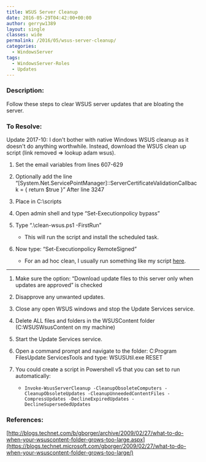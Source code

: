 ```yaml
---
title: WSUS Server Cleanup
date: 2016-05-29T04:42:00+00:00
author: gerryw1389
layout: single
classes: wide
permalink: /2016/05/wsus-server-cleanup/
categories:
  - WindowsServer
tags:
  - WindowsServer-Roles
  - Updates
---
```

<!--more-->

### Description:

Follow these steps to clear WSUS server updates that are bloating the server.

### To Resolve:

Update 2017-10: I don't bother with native Windows WSUS cleanup as it doesn't do anything worthwhile. Instead, download the WSUS clean up script (link removed => lookup adam wsus).

1. Set the email variables from lines 607-629

2. Optionally add the line &#8220;[System.Net.ServicePointManager]::ServerCertificateValidationCallback = { return $true }&#8221; After line 3247

3. Place in C:\scripts

4. Open admin shell and type &#8220;Set-Executionpolicy bypass&#8221;

5. Type &#8220;.\clean-wsus.ps1 -FirstRun&#8221;

   - This will run the script and install the scheduled task.

6. Now type: &#8220;Set-Executionpolicy RemoteSigned&#8221;

   - For an ad hoc clean, I usually run something like my script [here](https://github.com/gerryw1389/powershell/blob/main/gwApplications/Public/Invoke-WSUSCleanup.ps1).

---

1. Make sure the option: &#8220;Download update files to this server only when updates are approved&#8221; is checked

2. Disapprove any unwanted updates.

3. Close any open WSUS windows and stop the Update Services service.

4. Delete ALL files and folders in the WSUSContent folder (C:WSUSWsusContent on my machine)

5. Start the Update Services service.

6. Open a command prompt and navigate to the folder: C:Program FilesUpdate ServicesTools and type: WSUSUtil.exe RESET

7. You could create a script in Powershell v5 that you can set to run automatically:

   - `Invoke-WsusServerCleanup -CleanupObsoleteComputers -CleanupObsoleteUpdates -CleanupUnneededContentFiles -CompressUpdates -DeclineExpiredUpdates -DeclineSupersededUpdates`

### References:

[http://blogs.technet.com/b/gborger/archive/2009/02/27/what-to-do-when-your-wsuscontent-folder-grows-too-large.aspx](https://blogs.technet.microsoft.com/gborger/2009/02/27/what-to-do-when-your-wsuscontent-folder-grows-too-large/)